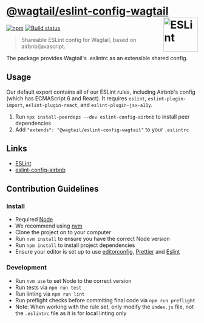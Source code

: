 # [@wagtail/eslint-config-wagtail](https://www.npmjs.com/package/@wagtail/eslint-config-wagtail) [<img src="https://raw.githubusercontent.com/wagtail/eslint-config-wagtail/main/.github/eslint-logo.svg?sanitize=true" alt="ESLint" width="90" height="90" align="right">](https://eslint.org)

[![npm](https://img.shields.io/npm/v/@wagtail/eslint-config-wagtail.svg)](https://www.npmjs.com/package/@wagtail/eslint-config-wagtail) [![Build status](https://github.com/wagtail/eslint-config-wagtail/workflows/CI/badge.svg)](https://github.com/wagtail/eslint-config-wagtail/actions)

> Shareable ESLint config for Wagtail, based on airbnb/javascript.

The package provides Wagtail's .eslintrc as an extensible shared config.

## Usage

Our default export contains all of our ESLint rules, including Airbnb's config
(which has ECMAScript 6 and React). It requires `eslint`,
`eslint-plugin-import`, `eslint-plugin-react`, and `eslint-plugin-jsx-a11y`.

1. Run `npx install-peerdeps --dev eslint-config-airbnb` to install peer dependencies
2. Add `"extends": "@wagtail/eslint-config-wagtail"` to your `.eslintrc`

## Links

- [ESLint](https://eslint.org/)
- [eslint-config-airbnb](https://github.com/airbnb/javascript)

## Contribution Guidelines

### Install

- Required [Node](https://nodejs.org)
- We recommend using [nvm](https://github.com/creationix/nvm)
- Clone the project on to your computer
- Run `nvm install` to ensure you have the correct Node version
- Run `npm install` to install project dependencies
- Ensure your editor is set up to use [editorconfig](https://editorconfig.org/), [Prettier](https://prettier.io/) and [Eslint](https://eslint.org/)

### Development

- Run `nvm use` to set Node to the correct version
- Run tests via `npm run test`
- Run linting via `npm run lint`
- Run preflight checks before commiting final code via `npm run preflight`
- Note: When working with the rule set, only modify the `index.js` file, not the `.eslintrc` file as it is for local linting only
